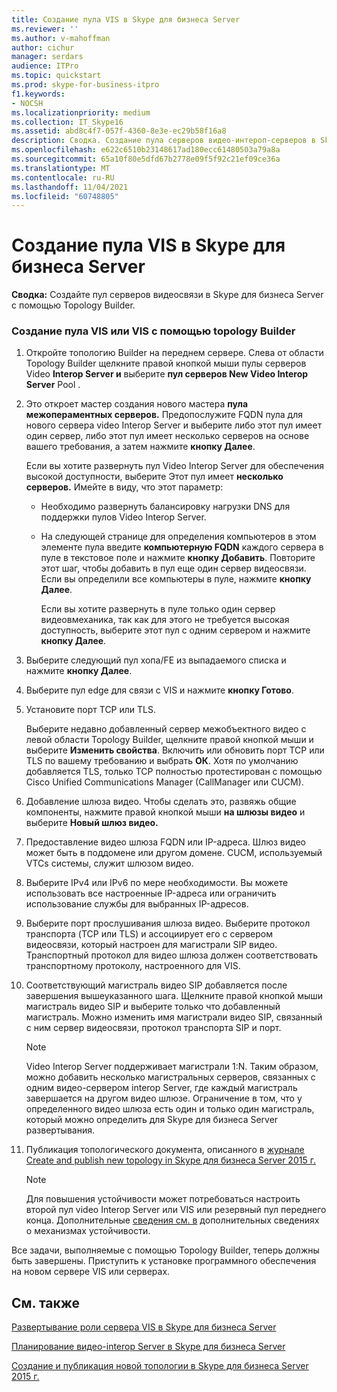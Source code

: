 ```yaml
---
title: Создание пула VIS в Skype для бизнеса Server
ms.reviewer: ''
ms.author: v-mahoffman
author: cichur
manager: serdars
audience: ITPro
ms.topic: quickstart
ms.prod: skype-for-business-itpro
f1.keywords:
- NOCSH
ms.localizationpriority: medium
ms.collection: IT_Skype16
ms.assetid: abd8c4f7-057f-4360-8e3e-ec29b58f16a8
description: Сводка. Создание пула серверов видео-интероп-серверов в Skype для бизнеса Server с помощью topology Builder.
ms.openlocfilehash: e622c6510b23148617ad180ecc61480503a79a8a
ms.sourcegitcommit: 65a10f80e5dfd67b2778e09f5f92c21ef09ce36a
ms.translationtype: MT
ms.contentlocale: ru-RU
ms.lasthandoff: 11/04/2021
ms.locfileid: "60748805"
---
```

# <a name="create-a-vis-pool-in-skype-for-business-server"></a>Создание пула VIS в Skype для бизнеса Server
 
**Сводка:** Создайте пул серверов видеосвязи в Skype для бизнеса Server с помощью Topology Builder.
  
### <a name="create-a-vis-or-vis-pool-using-topology-builder"></a>Создание пула VIS или VIS с помощью topology Builder

1. Откройте топологию Builder на переднем сервере. Слева от области Topology Builder щелкните правой кнопкой мыши пулы серверов Video **Interop Server и** выберите **пул серверов New Video Interop Server** Pool . 
    
2. Это откроет мастер создания нового мастера **пула межопераментных серверов.** Предопослужите FQDN пула для  нового сервера video  Interop Server и выберите либо этот пул имеет один сервер, либо этот пул имеет несколько серверов на основе вашего требования, а затем нажмите **кнопку Далее**.
    
    Если вы хотите развернуть пул Video Interop Server для обеспечения высокой доступности, выберите Этот пул имеет **несколько серверов.** Имейте в виду, что этот параметр: 
    
    - Необходимо развернуть балансировку нагрузки DNS для поддержки пулов Video Interop Server. 
    
   - На следующей странице  для определения компьютеров в этом элементе пула введите **компьютерную FQDN** каждого сервера в пуле в текстовое поле и нажмите **кнопку Добавить**. Повторите этот шаг, чтобы добавить в пул еще один сервер видеосвязи. Если вы определили все компьютеры в пуле, нажмите **кнопку Далее**.
    
     Если вы хотите развернуть в пуле только один сервер видеовмеханика, так как для этого не требуется высокая доступность, выберите этот пул с одним сервером и нажмите **кнопку Далее**. 
    
3. Выберите следующий пул хопа/FE из выпадаемого списка и нажмите **кнопку Далее**.
    
4. Выберите пул edge для связи с VIS и нажмите **кнопку Готово**.
    
5. Установите порт TCP или TLS.
    
    Выберите недавно добавленный сервер межобъектного видео с левой области Topology Builder, щелкните правой кнопкой мыши и выберите **Изменить свойства**. Включить или обновить порт TCP или TLS по вашему требованию и выбрать **ОК**. Хотя по умолчанию добавляется TLS, только TCP полностью протестирован с помощью Cisco Unified Communications Manager (CallManager или CUCM).
    
6. Добавление шлюза видео. Чтобы сделать это, развяжь общие компоненты, нажмите правой кнопкой мыши **на шлюзы видео** и выберите **Новый шлюз видео.**
    
7. Предоставление видео шлюза FQDN или IP-адреса. Шлюз видео может быть в поддомене или другом домене. CUCM, используемый VTCs системы, служит шлюзом видео.
    
8. Выберите IPv4 или IPv6 по мере необходимости. Вы можете использовать все настроенные IP-адреса или ограничить использование службы для выбранных IP-адресов.
    
9. Выберите порт прослушивания шлюза видео. Выберите протокол транспорта (TCP или TLS) и ассоциирует его с сервером видеосвязи, который настроен для магистрали SIP видео. Транспортный протокол для видео шлюза должен соответствовать транспортному протоколу, настроенного для VIS.
    
10. Соответствующий магистраль видео SIP добавляется после завершения вышеуказанного шага. Щелкните правой кнопкой мыши магистраль видео SIP и выберите только что добавленный магистраль. Можно изменить имя магистрали видео SIP, связанный с ним сервер видеосвязи, протокол транспорта SIP и порт. 
    
    > [!NOTE]
    >  Video Interop Server поддерживает магистрали 1:N. Таким образом, можно добавить несколько магистральных серверов, связанных с одним видео-сервером interop Server, где каждый магистраль завершается на другом видео шлюзе. Ограничение в том, что у определенного видео шлюза есть один и только один магистраль, который можно определить для Skype для бизнеса Server развертывания.
  
11. Публикация топологического документа, описанного в [журнале Create and publish new topology in Skype для бизнеса Server 2015 г.](../../deploy/install/create-and-publish-new-topology.md)
    
    > [!NOTE]
    > Для повышения устойчивости может потребоваться настроить второй пул video Interop Server или VIS или резервный пул переднего конца. Дополнительные [сведения см. в](../../plan-your-deployment/video-interop-server.md#resiliency) дополнительных сведениях о механизмах устойчивости.
  
Все задачи, выполняемые с помощью Topology Builder, теперь должны быть завершены. Приступить к установке программного обеспечения на новом сервере VIS или серверах.
## <a name="see-also"></a>См. также

[Развертывание роли сервера VIS в Skype для бизнеса Server](deploy-the-vis-server-role.md)

[Планирование видео-interop Server в Skype для бизнеса Server](../../plan-your-deployment/video-interop-server.md)
  
[Создание и публикация новой топологии в Skype для бизнеса Server 2015 г.](../../deploy/install/create-and-publish-new-topology.md)
